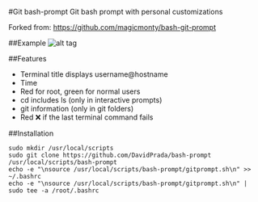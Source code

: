 #Git bash-prompt
Git bash prompt with personal customizations

Forked from: https://github.com/magicmonty/bash-git-prompt

##Example
![alt tag](https://raw.github.com/DavidPrada/bash-prompt/master/bash-prompt.png)

##Features
- Terminal title displays username@hostname
- Time
- Red for root, green for normal users
- cd includes ls (only in interactive prompts)
- git information (only in git folders)
- Red ❌ if the last terminal command fails

##Installation
```
sudo mkdir /usr/local/scripts
sudo git clone https://github.com/DavidPrada/bash-prompt /usr/local/scripts/bash-prompt
echo -e "\nsource /usr/local/scripts/bash-prompt/gitprompt.sh\n" >> ~/.bashrc
echo -e "\nsource /usr/local/scripts/bash-prompt/gitprompt.sh\n" | sudo tee -a /root/.bashrc
```